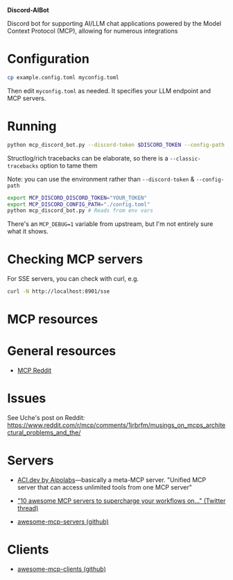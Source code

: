 **Discord-AIBot**

Discord bot for supporting AI/LLM chat applications powered by the Model Context Protocol (MCP), allowing for numerous integrations

# Configuration

```sh
cp example.config.toml myconfig.toml
```

Then edit `myconfig.toml` as needed. It specifies your LLM endpoint and MCP servers.

# Running

```sh
python mcp_discord_bot.py --discord-token $DISCORD_TOKEN --config-path myconfig.toml
```

Structlog/rich tracebacks can be elaborate, so there is a `--classic-tracebacks` option to tame them

Note: you can use the environment rather than `--discord-token` & `--config-path`

```sh
export MCP_DISCORD_DISCORD_TOKEN="YOUR_TOKEN"
export MCP_DISCORD_CONFIG_PATH="./config.toml"
python mcp_discord_bot.py # Reads from env vars
```

There's an `MCP_DEBUG=1` variable from upstream, but I'm not entirely sure what it shows.

# Checking MCP servers

For SSE servers, you can check with curl, e.g.

```sh
curl -N http://localhost:8901/sse
```


# MCP resources

# General resources

* [MCP Reddit](https://www.reddit.com/r/mcp/)

# Issues

See Uche's post on Reddit: https://www.reddit.com/r/mcp/comments/1jrbrfm/musings_on_mcps_architectural_problems_and_the/

# Servers

* [ACI.dev by Aipolabs](https://github.com/aipotheosis-labs/aipolabs-mcp)—basically a meta-MCP server. "Unified MCP server that can access unlimited tools from one MCP server"

* ["10 awesome MCP servers to supercharge your workflows on…" (Twitter thread)](https://x.com/Saboo_Shubham_/status/1905455781761483093)
* [awesome-mcp-servers (github)](https://github.com/punkpeye/awesome-mcp-servers?tab=readme-ov-file)

# Clients

* [awesome-mcp-clients (github)](https://github.com/punkpeye/awesome-mcp-clients?tab=readme-ov-file)

